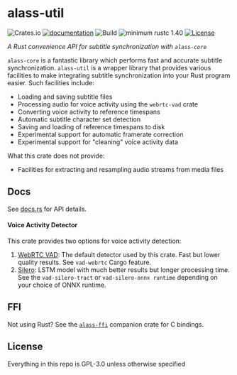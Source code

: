 # alass-util

![Crates.io](https://img.shields.io/crates/v/alass-util)
[![documentation](https://docs.rs/alass-util/badge.svg)](https://docs.rs/alass-util)
![Build](https://github.com/Wsiegenthaler/alass-ffi/workflows/Build/badge.svg)
![minimum rustc 1.40](https://img.shields.io/badge/rustc-1.40+-red.svg)
[![License](https://img.shields.io/badge/License-GPL--3.0-blue.svg)](https://opensource.org/licenses/GPL-3.0)

*A Rust convenience API for subtitle synchronization with `alass-core`*

`alass-core` is a fantastic library which performs fast and accurate subtitle synchronization. `alass-util` is a wrapper library that provides various facilities to make integrating subtitle synchronization into your Rust program easier. Such facilities include:

* Loading and saving subtitle files
* Processing audio for voice activity using the `webrtc-vad` crate
* Converting voice activity to reference timespans
* Automatic subtitle character set detection
* Saving and loading of reference timespans to disk
* Experimental support for automatic framerate correction
* Experimental support for "cleaning" voice activity data

What this crate does not provide:
* Facilities for extracting and resampling audio streams from media files

## Docs

See [docs.rs](https://docs.rs/alass-util) for API details.

#### Voice Activity Detector

This crate provides two options for voice activity detection:

1. [WebRTC VAD](https://crates.io/crates/webrtc-vad): The default detector used by this crate. Fast but lower quality results. See `vad-webrtc` Cargo feature.
2. [Silero](https://github.com/snakers4/silero-vad): LSTM model with much better results but longer processing time. See the `vad-silero-tract` or `vad-silero-onnx
runtime` depending on your choice of ONNX runtime. 

## FFI

Not using Rust? See the [`alass-ffi`](https://github.com/wsiegenthaler/alass-ffi/tree/master/ffi) companion crate for C bindings.

## License

Everything in this repo is GPL-3.0 unless otherwise specified
